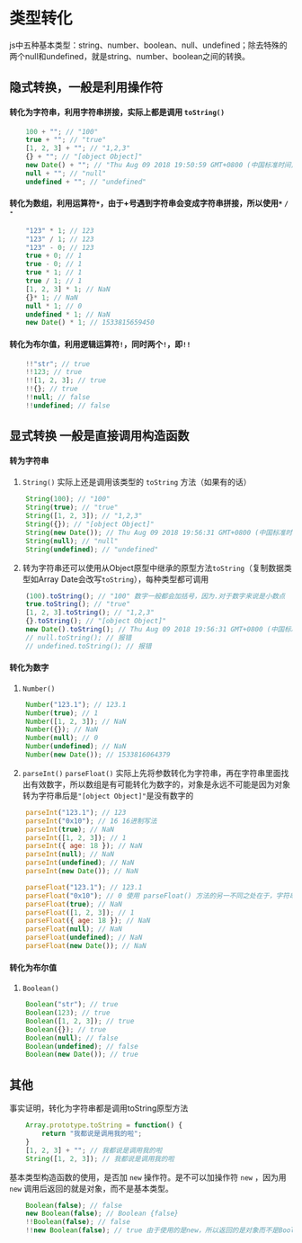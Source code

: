 # 类型转化

js中五种基本类型：string、number、boolean、null、undefined；除去特殊的两个null和undefined，就是string、number、boolean之间的转换。

## 隐式转换，一般是利用操作符

#### 转化为字符串，利用字符串拼接，实际上都是调用 `toString()`

``` javascript
    100 + ""; // "100"
    true + ""; // "true"
    [1, 2, 3] + ""; // "1,2,3"
    {} + ""; // "[object Object]"
    new Date() + ""; // "Thu Aug 09 2018 19:50:59 GMT+0800 (中国标准时间)"
    null + ""; // "null"
    undefined + ""; // "undefined"
```

#### 转化为数组，利用运算符`*`，由于+号遇到字符串会变成字符串拼接，所以使用`*` `/` `-`

``` javascript
    "123" * 1; // 123
    "123" / 1; // 123
    "123" - 0; // 123
    true + 0; // 1
    true - 0; // 1
    true * 1; // 1
    true / 1; // 1
    [1, 2, 3] * 1; // NaN
    {}* 1; // NaN
    null * 1; // 0
    undefined * 1; // NaN
    new Date() * 1; // 1533815659450
```

#### 转化为布尔值，利用逻辑运算符`!`，同时两个`!`，即`!!`

``` javascript
    !!"str"; // true
    !!123; // true
    !![1, 2, 3]; // true
    !!{}; // true
    !!null; // false
    !!undefined; // false
```

## 显式转换 一般是直接调用构造函数

#### 转为字符串

1. `String()` 实际上还是调用该类型的 `toString` 方法（如果有的话）

``` javascript
    String(100); // "100"
    String(true); // "true"
    String([1, 2, 3]); // "1,2,3"
    String({}); // "[object Object]"
    String(new Date()); // Thu Aug 09 2018 19:56:31 GMT+0800 (中国标准时间)
    String(null); // "null"
    String(undefined); // "undefined"
```

2. 转为字符串还可以使用从Object原型中继承的原型方法`toString`（复制数据类型如Array Date会改写`toString`），每种类型都可调用

``` javascript
    (100).toString(); // "100" 数字一般都会加括号，因为.对于数字来说是小数点
    true.toString(); // "true"
    [1, 2, 3].toString(); // "1,2,3"
    {}.toString(); // "[object Object]"
    new Date().toString(); // Thu Aug 09 2018 19:56:31 GMT+0800 (中国标准时间)
    // null.toString(); // 报错
    // undefined.toString(); // 报错
```

#### 转化为数字

1. `Number()`

``` javascript
    Number("123.1"); // 123.1
    Number(true); // 1
    Number([1, 2, 3]); // NaN
    Number({}); // NaN
    Number(null); // 0
    Number(undefined); // NaN
    Number(new Date()); // 1533816064379
```

2. `parseInt()` `parseFloat()` 实际上先将参数转化为字符串，再在字符串里面找出有效数字，所以数组是有可能转化为数字的，对象是永远不可能是因为对象转为字符串后是`"[object Object]"`是没有数字的

``` javascript
    parseInt("123.1"); // 123
    parseInt("0x10"); // 16 16进制写法
    parseInt(true); // NaN
    parseInt([1, 2, 3]); // 1
    parseInt({ age: 18 }); // NaN
    parseInt(null); // NaN
    parseInt(undefined); // NaN
    parseInt(new Date()); // NaN
```

``` javascript
    parseFloat("123.1"); // 123.1
    parseFloat("0x10"); // 0 使用 parseFloat() 方法的另一不同之处在于，字符串必须以十进制形式表示浮点数
    parseFloat(true); // NaN
    parseFloat([1, 2, 3]); // 1
    parseFloat({ age: 18 }); // NaN
    parseFloat(null); // NaN
    parseFloat(undefined); // NaN
    parseFloat(new Date()); // NaN
```

#### 转化为布尔值

1. `Boolean()`

``` javascript
    Boolean("str"); // true
    Boolean(123); // true
    Boolean([1, 2, 3]); // true
    Boolean({}); // true
    Boolean(null); // false
    Boolean(undefined); // false
    Boolean(new Date()); // true
```

## 其他

事实证明，转化为字符串都是调用toString原型方法

``` javascript
    Array.prototype.toString = function() {
        return "我都说是调用我的啦";
    }
    [1, 2, 3] + ""; // 我都说是调用我的啦
    String([1, 2, 3]); // 我都说是调用我的啦
```

基本类型构造函数的使用，是否加 `new` 操作符。是不可以加操作符 `new` ，因为用 `new` 调用后返回的就是对象，而不是基本类型。

``` javascript
    Boolean(false); // false
    new Boolean(false); // Boolean {false}
    !!Boolean(false); // false
    !!new Boolean(false); // true 由于使用的是new，所以返回的是对象而不是Boolean，而对象只要不是null，转为布尔值都是true
```
